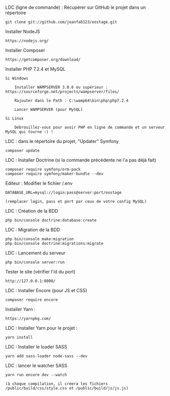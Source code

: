 LDC (ligne de commande) : Récupérer sur GitHub le projet dans un répertoire

    git clone git://github.com/jeanfab123/oostage.git

Installer NodeJS

    https://nodejs.org/

Installer Composer

    https://getcomposer.org/download/

Installer PHP 7.2.4 et MySQL

    Si Windows

        Installer WAMPSERVER 3.0.6 ou supérieur : https://sourceforge.net/projects/wampserver/files/

        Rajouter dans le Path : C:\wamp64\bin\php\php7.2.4

        Lancer WAMPSERVER (pour MySQL)

    Si Linux

        Débrouillez-vous pour avoir PHP en ligne de commande et un serveur MySQL qui tourne :) !

LDC : dans le répertoire du projet, "Updater" Symfony

    composer update

LDC : Installer Doctrine (si la commande précédente ne l'a pas déjà fait)

    composer require symfony/orm-pack
    composer require symfony/maker-bundle --dev

Editeur : Modifier le fichier /.env

    DATABASE_URL=mysql://login:pass@server:port/oostage

    (remplacer login, pass et port par ceux de votre config MySQL)

LDC : Création de la BDD

    php bin/console doctrine:database:create

LDC : Migration de la BDD

    php bin/console make:migration
    php bin/console doctrine:migrations:migrate

LDC : Lancement du serveur

    php bin/console server:run

Tester le site (vérifier l'id du port)

    http://127.0.0.1:8000/

LDC : Installer Encore (pour JS et CSS)

    composer require encore

Installer Yarn :

    https://yarnpkg.com/

LDC : Installer Yarn pour le projet :

    yarn install

LDC : Installer le loader SASS

    yarn add sass-loader node-sass --dev

LDC : lancer le watcher SASS

    yarn run encore dev --watch

    (à chaque compilation, il créera les fichiers /public/build/css/style.css et /public/build/js/js.js)
